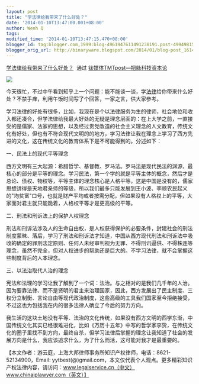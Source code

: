 ```yaml
---
layout: post
title: "学法律给我带来了什么好处？"
date: '2014-01-10T13:47:00.001+08:00'
author: Wenh Q
tags:
modified_time: '2014-01-10T13:47:15.470+08:00'
blogger_id: tag:blogger.com,1999:blog-4961947611491238191.post-4994981519068140400
blogger_orig_url: http://binaryware.blogspot.com/2014/01/blog-post_1614.html
---
```

[学法律给我带来了什么好处？](http://www.tmtpost.com/88699.html)  通过
[钛媒体TMTpost—把脉科技资本论](http://www.tmtpost.com/)


![](https://images-blogger-opensocial.googleusercontent.com/gadgets/proxy?url=http%3A%2F%2Fwww.tmtpost.com%2Fwp-content%2Fuploads%2F2014%2F01%2F138926933564.jpg&container=blogger&gadget=a&rewriteMime=image%2F*)

今天很忙，不过中午看到知乎上一个问题：能不能谈一谈，学[法律](http://www.tmtpost.com/tag/%E6%B3%95%E5%BE%8B)给你带来什么好处？不禁手痒，利用午饭时间写了个回答，一家之言，供大家参考。

学习法律的好处有很多，比如，我现在是个以法律服务为生的律师，社会地位和收入都还凑合，但学法律给我最大好处的无疑是理念层面的：在上大学之前，一直接受的是儒家、法家的思想，以及经过贵党改造的社会主义理念的人文教育，传统文化有好处，但也有不符合现代文明的的地方，学习法律让我在理念上学习了西方先进的文化，这在传统文化的教育体系下是不可能得到的。分述如下：

一、民法上的现代平等理念

西方文明有三大起源：希腊哲学、基督教、罗马法。罗马法是现代民法的渊源，最核心的部分是平等的理念。学习民法，第一个学的就是平等主体的概念，然后才是总论、债权、物权等，平等主体的理念核心是人格平等，这是中国是没有的，儒家思想讲得是天地君亲师的等级，所以我们最多只能发展到王小波、李顺农民起义的"均贫富"口号，也就是财产平均或者按需分配，但如果没有人格权上的平等，大家面对君主就只能跪着，人格权平等才是更高级的平等。

二、刑法和刑诉法上的保护人权理念

刑法和刑诉法涉及人的生命自由权，是人权获得保护的必要条件，封建社会的刑法制度蒙昧、落后，学习了刑法和刑诉法才知道，中国从西方现代刑法和刑诉法中吸收的确定的罪刑法定原则、任何人未经审判视为无罪、不得刑讯逼供、不得株连等理念，虽然不完全，但对人权进步的帮助还是巨大的。不学习法律，就不会掌握这些制度背后的人本理念。

三、以法治取代人治的理念

宪法和法理的学习让我了解到了一个词：法治。与之相对的是我们几千年的人治。因为要靠法律、而不是贤明的君主来治理国家，因此，西方发展出了民主制度、三权分立制衡、言论自由等现代政治制度，这些高级的工具我们国家至今拒绝接受，不过这也为包括我在内的很多法律人确立了今后的努力方向。

我生活的这块土地没有平等、法治的文化传统，如果没有西方文明的西学东渐，中国传统文化其实已经很难进化，比如《万历十五年》中写的哲学家李贽，在传统文化的圈子里找不到方向，最终自杀，但学习法律后掌握的理念让我知道了社会的发展方向是什么，我应该追求什么，为了什么而活，这可能对我才是最重要的。



【本文作者：游云庭，上海大邦律师事务所知识产权律师，电话：8621-52134900，Email:
yytbest(@)gmail.com，本文仅代表个人观点。更多精彩知识产权法律内容，请访问：www.legalservice.cn（中文）www.chinaiplawyer.com（英文）】
